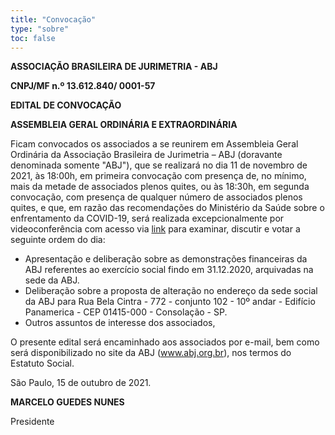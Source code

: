 ```yaml
---
title: "Convocação"
type: "sobre"
toc: false
---
```


__ASSOCIAÇÃO BRASILEIRA DE JURIMETRIA - ABJ__

__CNPJ/MF n.º 13.612.840/ 0001-57__

__EDITAL DE CONVOCAÇÃO__

__ASSEMBLEIA GERAL ORDINÁRIA E EXTRAORDINÁRIA__

Ficam convocados os associados a se reunirem em Assembleia Geral Ordinária da Associação Brasileira de Jurimetria – ABJ (doravante denominada somente "ABJ"), que se realizará no dia 11 de novembro de 2021, às 18:00h, em primeira convocação com presença de, no mínimo, mais da metade de associados plenos quites, ou às 18:30h, em segunda convocação, com presença de qualquer número de associados plenos quites, e que, em razão das recomendações do Ministério da Saúde sobre o enfrentamento da COVID-19, será realizada excepcionalmente por videoconferência com acesso via [link](https://us06web.zoom.us/j/86159733243) para examinar, discutir e votar a seguinte ordem do dia:

- Apresentação e deliberação sobre as demonstrações financeiras da ABJ referentes ao exercício social findo em 31.12.2020, arquivadas na sede da ABJ.
- Deliberação sobre a proposta de alteração no endereço da sede social da ABJ para Rua Bela Cintra - 772 - conjunto 102 - 10º andar - Edifício Panamerica - CEP 01415-000 - Consolação - SP.
- Outros assuntos de interesse dos associados,

O presente edital será encaminhado aos associados por e-mail, bem como será disponibilizado no site da ABJ (www.abj.org.br), nos termos do Estatuto Social.

São Paulo, 15 de outubro de 2021.

__MARCELO GUEDES NUNES__

Presidente
